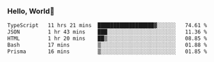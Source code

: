 
### Hello, World🐤

<!--START_SECTION:waka-->

```txt
TypeScript   11 hrs 21 mins  ██████████████████▓░░░░░░   74.61 %
JSON         1 hr 43 mins    ███░░░░░░░░░░░░░░░░░░░░░░   11.36 %
HTML         1 hr 20 mins    ██▒░░░░░░░░░░░░░░░░░░░░░░   08.85 %
Bash         17 mins         ▒░░░░░░░░░░░░░░░░░░░░░░░░   01.88 %
Prisma       16 mins         ▒░░░░░░░░░░░░░░░░░░░░░░░░   01.85 %
```

<!--END_SECTION:waka-->
